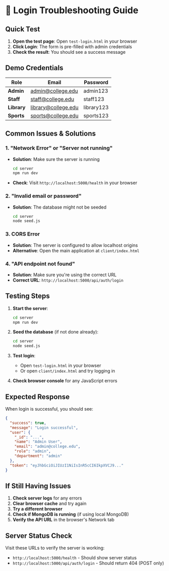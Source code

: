 # 🔐 Login Troubleshooting Guide

## Quick Test

1. **Open the test page**: Open `test-login.html` in your browser
2. **Click Login**: The form is pre-filled with admin credentials
3. **Check the result**: You should see a success message

## Demo Credentials

| Role        | Email               | Password   |
| ----------- | ------------------- | ---------- |
| **Admin**   | admin@college.edu   | admin123   |
| **Staff**   | staff@college.edu   | staff123   |
| **Library** | library@college.edu | library123 |
| **Sports**  | sports@college.edu  | sports123  |

## Common Issues & Solutions

### 1. "Network Error" or "Server not running"

- **Solution**: Make sure the server is running
  ```bash
  cd server
  npm run dev
  ```
- **Check**: Visit `http://localhost:5000/health` in your browser

### 2. "Invalid email or password"

- **Solution**: The database might not be seeded
  ```bash
  cd server
  node seed.js
  ```

### 3. CORS Error

- **Solution**: The server is configured to allow localhost origins
- **Alternative**: Open the main application at `client/index.html`

### 4. "API endpoint not found"

- **Solution**: Make sure you're using the correct URL
- **Correct URL**: `http://localhost:5000/api/auth/login`

## Testing Steps

1. **Start the server**:

   ```bash
   cd server
   npm run dev
   ```

2. **Seed the database** (if not done already):

   ```bash
   cd server
   node seed.js
   ```

3. **Test login**:

   - Open `test-login.html` in your browser
   - Or open `client/index.html` and try logging in

4. **Check browser console** for any JavaScript errors

## Expected Response

When login is successful, you should see:

```json
{
  "success": true,
  "message": "Login successful",
  "user": {
    "_id": "...",
    "name": "Admin User",
    "email": "admin@college.edu",
    "role": "admin",
    "department": "admin"
  },
  "token": "eyJhbGciOiJIUzI1NiIsInR5cCI6IkpXVCJ9..."
}
```

## If Still Having Issues

1. **Check server logs** for any errors
2. **Clear browser cache** and try again
3. **Try a different browser**
4. **Check if MongoDB is running** (if using local MongoDB)
5. **Verify the API URL** in the browser's Network tab

## Server Status Check

Visit these URLs to verify the server is working:

- `http://localhost:5000/health` - Should show server status
- `http://localhost:5000/api/auth/login` - Should return 404 (POST only)
